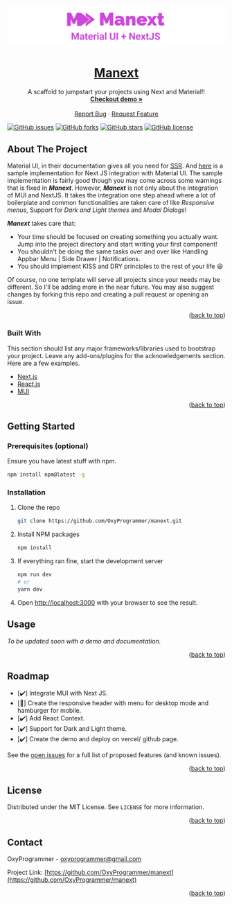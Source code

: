 <div id="top"></div>

<div align="center">
  <a href="https://github.com/OxyProgrammer/manext">
    <img src="Banner.png" alt="Logo" width="790">
  </a>
  <br/>
  <h1 align="center"><u>Manext</u></h1>

  <p align="center">
    A scaffold to jumpstart your projects using Next and Material!!
    <br />
    <a href="https://manext.vercel.app/" target="_blank"><strong>Checkout demo »</strong></a>
    <br />
    <br />
    <a href="https://github.com/OxyProgrammer/manext/issues">Report Bug</a>
    ·
    <a href="https://github.com/OxyProgrammer/manext/issues">Request Feature</a>
  </p>
  </div>

[![GitHub issues](https://img.shields.io/github/issues/OxyProgrammer/manext?style=for-the-badge)](https://github.com/OxyProgrammer/manext/issues)
[![GitHub forks](https://img.shields.io/github/forks/OxyProgrammer/manext?style=for-the-badge)](https://github.com/OxyProgrammer/manext/network)
[![GitHub stars](https://img.shields.io/github/stars/OxyProgrammer/manext?style=for-the-badge)](https://github.com/OxyProgrammer/manext/stargazers)
[![GitHub license](https://img.shields.io/github/license/OxyProgrammer/manext?style=for-the-badge)](https://github.com/OxyProgrammer/manext/blob/main/LICENSE)

<!-- ABOUT THE PROJECT -->

## About The Project

Material UI, in their documentation gives all you need for [SSR](https://mui.com/guides/server-rendering/). And [here](https://github.com/mui-org/material-ui/tree/HEAD/examples/nextjs) is a sample implementation for Next JS integration with Material UI. The sample implementation is fairly good though you may come across some warnings that is fixed in **_Manext_**. However, **_Manext_** is not only about the integration of MUI and NextJS. It takes the integration one step ahead where a lot of boilerplate and common functionalities are taken care of like _Responsive menus_, Support for _Dark and Light themes_ and _Modal Dialogs_!

**_Manext_** takes care that:

- Your time should be focused on creating something you actually want. Jump into the project directory and start writing your first component!
- You shouldn't be doing the same tasks over and over like Handling Appbar Menu | Side Drawer | Notifications.
- You should implement KISS and DRY principles to the rest of your life 😃

Of course, no one template will serve all projects since your needs may be different. So I'll be adding more in the near future. You may also suggest changes by forking this repo and creating a pull request or opening an issue.

<p align="right">(<a href="#top">back to top</a>)</p>

### Built With

This section should list any major frameworks/libraries used to bootstrap your project. Leave any add-ons/plugins for the acknowledgements section. Here are a few examples.

- [Next.js](https://nextjs.org/)
- [React.js](https://reactjs.org/)
- [MUI](https://mui.com/)

<p align="right">(<a href="#top">back to top</a>)</p>

## Getting Started

### Prerequisites (optional)

Ensure you have latest stuff with npm.

```sh
npm install npm@latest -g
```

### Installation

1. Clone the repo
   ```sh
   git clone https://github.com/OxyProgrammer/manext.git
   ```
2. Install NPM packages
   ```sh
   npm install
   ```
3. If everything ran fine, start the development server
   ```bash
   npm run dev
   # or
   yarn dev
   ```
4. Open [http://localhost:3000](http://localhost:3000) with your browser to see the result.

<!-- USAGE EXAMPLES -->

## Usage

_To be updated soon with a demo and documentation._

<p align="right">(<a href="#top">back to top</a>)</p>

<!-- ROADMAP -->

## Roadmap

- [✔️] Integrate MUI with Next JS.
- [🚧] Create the responsive header with menu for desktop mode and hamburger for mobile.
- [✔️] Add React Context.
- [✔️] Support for Dark and Light theme.
- [✔️] Create the demo and deploy on vercel/ github page.

See the [open issues](https://github.com/OxyProgrammer/manext/issues) for a full list of proposed features (and known issues).

<p align="right">(<a href="#top">back to top</a>)</p>

<!-- LICENSE -->

## License

Distributed under the MIT License. See `LICENSE` for more information.

<p align="right">(<a href="#top">back to top</a>)</p>

<!-- CONTACT -->

## Contact

OxyProgrammer - oxyprogrammer@gmail.com

Project Link: [https://github.com/OxyProgrammer/manext](https://github.com/OxyProgrammer/manext)

<p align="right">(<a href="#top">back to top</a>)</p>
